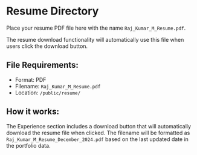 # Resume Directory

Place your resume PDF file here with the name `Raj_Kumar_M_Resume.pdf`.

The resume download functionality will automatically use this file when users click the download button.

## File Requirements:
- Format: PDF
- Filename: `Raj_Kumar_M_Resume.pdf`
- Location: `/public/resume/`

## How it works:
The Experience section includes a download button that will automatically download the resume file when clicked. The filename will be formatted as `Raj_Kumar_M_Resume_December_2024.pdf` based on the last updated date in the portfolio data.
